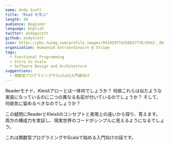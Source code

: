 ```yaml
---
name: Andy Scott
title: "Read を学ぶ"
length: 40
audience: Beginner
language: English
twitter: andygscott
github: andyscott
icon: https://pbs.twimg.com/profile_images/941929774250827776/9hbZ-_8b_400x400.jpg
organization: Humanoid Extraordinaire @ Stripe
tags:
  - Functional Programming
  - Intro to Scala
  - Software Design and Architecture
suggestions:
  - 関数型プログラミングやScalaの入門者向け
---
```

Readerモナド、Kleisliアローとは一体何でしょうか？
何故これらは似たような実装になっているのに二つの異なる名前が付いているのでしょうか？
そして、何故気に留めるべきなのでしょうか？

この疑問にReaderとKleisliのコンセプトと実用上の違いから探り、答えます。
両方の構成力を実証し、現実世界のコードがシンプルに見えるようになるでしょう。

これは関数型プログラミングやScalaで始める入門向けの話です。
